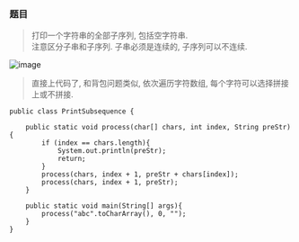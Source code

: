 ### 题目
> 打印一个字符串的全部子序列, 包括空字符串.   
注意区分子串和子序列. 子串必须是连续的, 子序列可以不连续. 

![image](8A4C19D06227459EBDA7B2D815A92762)

> 直接上代码了, 和背包问题类似, 依次遍历字符数组, 每个字符可以选择拼接上或不拼接. 

```
public class PrintSubsequence {

    public static void process(char[] chars, int index, String preStr){
        if (index == chars.length){
            System.out.println(preStr);
            return;
        }
        process(chars, index + 1, preStr + chars[index]);
        process(chars, index + 1, preStr);
    }

    public static void main(String[] args){
        process("abc".toCharArray(), 0, "");
    }
}
```